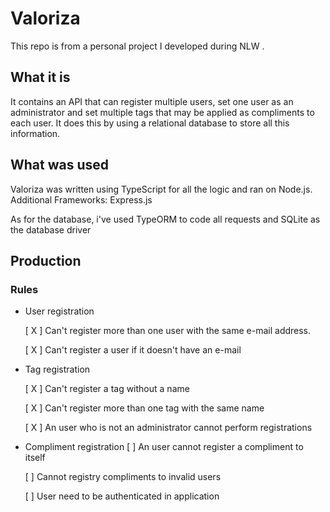 # Valoriza
This repo is from a personal project I developed during NLW .

## What it is

It contains an API that can register multiple users, set one user as an administrator and set multiple tags that may be applied as compliments to each user. It does this by using a relational database to store all this information.

## What was used
Valoriza was written using TypeScript for all the logic and ran on Node.js. Additional Frameworks: Express.js

As for the database, i've used TypeORM to code all requests and SQLite as the database driver

## Production

### Rules
- User registration 

    [ X ] Can't register more than one user with the same e-mail address.
    
    [ X ] Can't register a user if it doesn't have an e-mail
    

- Tag registration

    [ X ] Can't register a tag without a name
    
    [ X ] Can't register more than one tag with the same name
    
    [ X ] An user who is not an administrator cannot perform registrations
    

- Compliment registration
    [ ] An user cannot register a compliment to itself
    
    [ ] Cannot registry compliments to invalid users
    
    [ ] User need to be authenticated in application